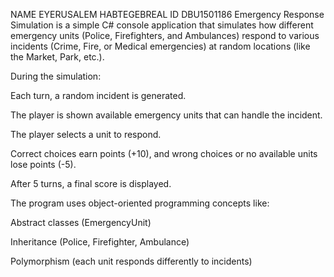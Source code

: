 NAME EYERUSALEM HABTEGEBREAL ID DBU1501186
Emergency Response Simulation is a simple C# console application that simulates how different emergency units (Police, Firefighters, and Ambulances) respond to various incidents (Crime, Fire, or Medical emergencies) at random locations (like the Market, Park, etc.).

During the simulation:

Each turn, a random incident is generated.

The player is shown available emergency units that can handle the incident.

The player selects a unit to respond.

Correct choices earn points (+10), and wrong choices or no available units lose points (-5).

After 5 turns, a final score is displayed.

The program uses object-oriented programming concepts like:

Abstract classes (EmergencyUnit)

Inheritance (Police, Firefighter, Ambulance)

Polymorphism (each unit responds differently to incidents)

